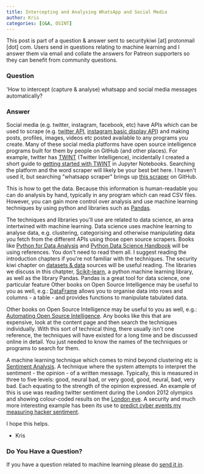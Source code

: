 ```yaml
---
title: Intercepting and Analysing WhatsApp and Social Media
author: Kris
categories: [Q&A, OSINT]
---
```


This post is part of a question & answer sent to securitykiwi [at] protonmail [dot] com. Users send in questions relating to machine learning and I answer them via email and collate the answers for Patreon supporters so they can benefit from community questions. 

### Question

'How to intercept (capture & analyse) whatsapp and social media messages automatically?

### Answer

Social media (e.g. twitter, instagram, facebook, etc) have APIs which can be used to scrape (e.g. <a href="https://developer.twitter.com/en/docs/twitter-api" target="_blank">twitter API</a>, <a href="https://developers.facebook.com/docs/instagram-basic-display-api" target="_blank">instagram basic display API</a>) and making posts, profiles, images, videos etc posted available to any programs you create. Many of these social media platforms have open source intelligence programs built for them by people on GitHub (and other places). For example, twitter has <a href="https://github.com/twintproject/twint" target="_blank">TWINT</a> (Twitter Intelligence), incidentally I created a short guide to <a href="https://github.com/krisbolton/twint-in-jupyter" target="_blank">getting started with TWINT</a> in Jupyter Notebooks. Searching the platform and the word scraper will likely be your best bet here. I haven't used it, but searching "whatsapp scraper" brings up <a href="https://github.com/JMGama/WhatsApp-Scraping" target="_blank">this scraper</a> on GitHub.

This is how to get the data. Because this information is human-readable you can do analysis by hand, typically in any program which can read CSV files. However, you can gain more control over analysis and use machine learning techniques by using python and libraries such as <a href="https://pandas.pydata.org/" target="_blank">Pandas</a>.

The techniques and libraries you'll use are related to data science, an area intertwined with machine learning. Data science uses machine learning to analyse data, e.g. clustering, categorising and otherwise manipulating data you fetch from the different APIs using those open source scrapers. Books like <a href="https://bedford-computing.co.uk/learning/wp-content/uploads/2015/10/Python-for-Data-Analysis.pdf" target="_blank">Python for Data Analysis</a> and <a href="https://jakevdp.github.io/PythonDataScienceHandbook/" target="_blank">Python Data Science Handbook</a> will be using references. You don't need to read them all. I suggest reading the introduction chapters if you're not familiar with the techniques. The security kiwi chapter on <a href="https://security.kiwi/docs/considering-data/" target="_blank">datasets & data</a> sources will be useful reading. The libraries we discuss in this chatpter, <a href="https://scikit-learn.org/stable/" target="_blank">Scikit-learn</a>, a python machine learning library, as well as the library Pandas. Pandas is a great tool for data science, one particular feature 
Other books on Open Source Intelligence may be useful to you as well, e.g.: <a href="https://pandas.pydata.org/pandas-docs/stable/reference/api/pandas.DataFrame.html" target="_blank">DataFrame</a> allows you to organise data into rows and columns - a table - and provides functions to manipulate tabulated data.

Other books on Open Source Intelligence may be useful to you as well, e.g.: <a href="https://www.elsevier.com/books/automating-open-source-intelligence/layton/978-0-12-802916-9" target="_blank">Automating Open Source Intelligence</a>. Any books like this that are expensive, look at the content page and then search the techniques individually. With this sort of technical thing, there usually isn't one reference, the techniques will have existed for a long time and be discussed online in detail. You just needed to know the names of the techniques or programs to search for them.

A machine learning technique which comes to mind beyond clustering etc is <a href="https://en.wikipedia.org/wiki/Sentiment_analysis" target="_blank">Sentiment Analysis</a>. A technique where the system attempts to interpret the sentiment - the opinion - of a written message. Typically, this is measured in three to five levels: good, neural bad, or very good, good, neural, bad, very bad. Each equating to the strength of the opinion expressed. An example of this is use was reading twitter sentiment during the London 2012 olympics and showing colour-coded results on the <a href="http://sentistrength.wlv.ac.uk" target="_blank">London eye</a>. A security and much more interesting example has been its use to <a href="https://arxiv.org/abs/1804.05276" target="_blank">predict cyber events my measuring hacker sentiment</a>.

I hope this helps.

- Kris

### Do You Have a Question?

If you have a question related to machine learning please do <a href="/contact">send it in</a>.
